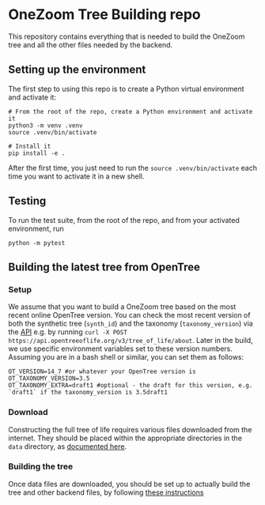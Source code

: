 # OneZoom Tree Building repo

This repository contains everything that is needed to build the OneZoom tree and all the other files needed by the backend.

## Setting up the environment

The first step to using this repo is to create a Python virtual environment and activate it:

    # From the root of the repo, create a Python environment and activate it
    python3 -m venv .venv
    source .venv/bin/activate

    # Install it
    pip install -e .

After the first time, you just need to run the `source .venv/bin/activate` each time you want to activate it in a new shell.

## Testing

To run the test suite, from the root of the repo, and from your activated environment, run

    python -m pytest

## Building the latest tree from OpenTree

### Setup

We assume that you want to build a OneZoom tree based on the most recent online OpenTree version.
You can check the most recent version of both the synthetic tree (`synth_id`) and the taxonomy (`taxonomy_version`) via the
[API](https://github.com/OpenTreeOfLife/germinator/wiki/Open-Tree-of-Life-Web-APIs) e.g. by running `curl -X POST https://api.opentreeoflife.org/v3/tree_of_life/about`. Later in the build, we use specific environment variables set to these version numbers. Assuming you are in a bash shell or similar, you can set them as follows:

```
OT_VERSION=14_7 #or whatever your OpenTree version is
OT_TAXONOMY_VERSION=3.5
OT_TAXONOMY_EXTRA=draft1 #optional - the draft for this version, e.g. `draft1` if the taxonomy_version is 3.5draft1
```

### Download

Constructing the full tree of life requires various files downloaded from the internet. They should be placed within the appropriate directories in the `data` directory, as [documented here](data/README.markdown).

### Building the tree

Once data files are downloaded, you should be set up to actually build the tree and other backend files, by following [these instructions](oz_tree_build/README.markdown)